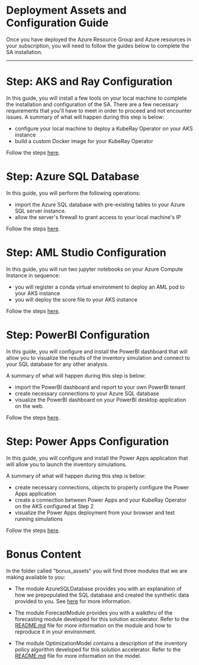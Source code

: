 # Deployment Assets and Configuration Guide

Once you have deployed the Azure Resource Group and Azure resources in your subscription, you will need to follow the guides below to complete the SA installation.

---

# Step: AKS and Ray Configuration

In this guide, you will install a few tools on your local machine to complete the installation and configuration of the SA. 
There are a few necessary requirements that you'll have to meet in order to proceed and not encounter issues.
A summary of what will happen during this step is below:

- configure your local machine to deploy a KubeRay Operator on your AKS instance
- build a custom Docker image for your KubeRay Operator

Follow the steps [here](RayCluster/README.md).


# Step: Azure SQL Database

In this guide, you will perform the following operations:

- import the Azure SQL database with pre-existing tables to your Azure SQL server instance.
- allow the server's firewall to grant access to your local machine's IP

Follow the steps [here](SQL/README.md).


# Step: AML Studio Configuration

In this guide, you will run two jupyter notebooks on your Azure Compute Instance in sequence:

- you will register a conda virtual environment to deploy an AML pod to your AKS instance
- you will deploy the score file to your AKS instance

Follow the steps [here](AML/README.md).


# Step: PowerBI Configuration

In this guide, you will configure and install the PowerBI dashboard that will allow you to visualize the results of the inventory simulation and connect to your SQL database for any other analysis. 

A summary of what will happen during this step is below:

- import the PowerBI dashboard and report to your own PowerBI tenant
- create necessary connections to your Azure SQL database
- visualize the PowerBI dashboard on your PowerBI desktop application on the web.

Follow the steps [here](PowerBI/PowerBI.md).

# Step: Power Apps Configuration

In this guide, you will configure and install the Power Apps application that will allow you to launch the inventory simulations.

A summary of what will happen during this step is below:

- create necessary connections, objects to properly configure the Power Apps application
- create a connection between Power Apps and your KubeRay Operator on the AKS configured at Step 2
- visualize the Power Apps deployment from your browser and test running simulations
 
Follow the steps [here](PowerApp/PowerAppsDeployment.md).


# Bonus Content

In the folder called "bonus_assets" you will find three modules that we are making available to you:

- The module AzureSQLDatabase provides you with an explanation of how we prepopulated the SQL database and created the synthetic data provided to you. See [here](../bonus_assets/AzureSQLDatabase/README.md) for more information.

- The module ForecastModule provides you with a walkthru of the forecasting module developed for this solution accelerator. Refer to the [README.md](../bonus_assets/ForecastModel/README.md) file for more information on the module and how to reproduce it in your environment.

- The module OptimizationModel contains a description of the inventory policy algorithm developed for this solution accelerator. Refer to the [README.md](../bonus_assets/OptimizationModel/README.md) file for more information on the model. 

